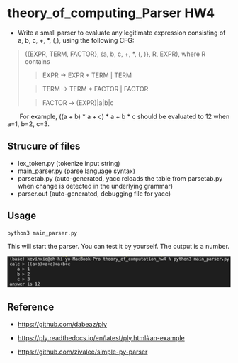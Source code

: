 # theory_of_computing_Parser HW4

* Write a small parser to evaluate any legitimate expression consisting of a, b, c, +, *, (,), 
using the following CFG: 


>({EXPR, TERM, FACTOR}, {a, b, c, +, *, (, )}, R, EXPR), where R contains 
>
>>EXPR -> EXPR + TERM | TERM
>
>>TERM -> TERM * FACTOR | FACTOR
>
>>FACTOR -> (EXPR)|a|b|c


&nbsp; &nbsp; &nbsp; &nbsp;For example, ((a + b) * a + c) * a + b * c should be evaluated to 12 when a=1, b=2, c=3.


## Strucure of files
* lex_token.py (tokenize input string)
* main_parser.py (parse language syntax)
* parsetab.py (auto-generated, yacc reloads the table from parsetab.py when change is detected in the underlying grammar)
* parser.out (auto-generated, debugging file for yacc)


## Usage


```
python3 main_parser.py
```


This will start the parser. You can test it by yourself. The output is a number.

![image](https://github.com/oh-hi-yo/theory_of_computing_Parser/blob/main/result_picture1.png)

## Reference

* https://github.com/dabeaz/ply

* https://ply.readthedocs.io/en/latest/ply.html#an-example

* https://github.com/zivalee/simple-py-parser

